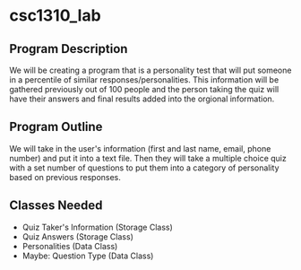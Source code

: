 # csc1310_lab

## Program Description

We will be creating a program that is a personality test that will put someone in a percentile of similar responses/personalities. This information will be gathered previously out of 100 people and the person taking the quiz will have their answers and final results added into the orgional information.

## Program Outline

We will take in the user's information (first and last name, email, phone number) and put it into a text file. Then they will take a multiple choice quiz with a set number of questions to put them into a category of personality based on previous responses.

## Classes Needed 
- Quiz Taker's Information (Storage Class)
- Quiz Answers (Storage Class)
- Personalities (Data Class)
- Maybe: Question Type (Data Class)